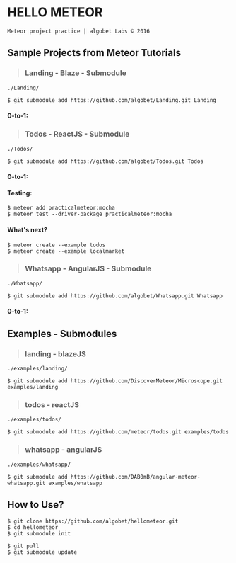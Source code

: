 # HELLO METEOR
`Meteor project practice | algobet Labs © 2016`

## Sample Projects from Meteor Tutorials
> ### Landing - Blaze - Submodule
`./Landing/`

    $ git submodule add https://github.com/algobet/Landing.git Landing

    
#### 0-to-1:


> ### Todos - ReactJS - Submodule
`./Todos/`

    $ git submodule add https://github.com/algobet/Todos.git Todos


#### 0-to-1:

    
#### Testing:
    $ meteor add practicalmeteor:mocha
    $ meteor test --driver-package practicalmeteor:mocha
    
#### What's next?
    $ meteor create --example todos
    $ meteor create --example localmarket

> ### Whatsapp - AngularJS - Submodule
`./Whatsapp/`

    $ git submodule add https://github.com/algobet/Whatsapp.git Whatsapp


#### 0-to-1:


## Examples - Submodules
> ### landing - blazeJS
`./examples/landing/`

    $ git submodule add https://github.com/DiscoverMeteor/Microscope.git examples/landing

> ### todos - reactJS
`./examples/todos/`

    $ git submodule add https://github.com/meteor/todos.git examples/todos

> ### whatsapp - angularJS
`./examples/whatsapp/`

    $ git submodule add https://github.com/DAB0mB/angular-meteor-whatsapp.git examples/whatsapp

## How to Use?
    $ git clone https://github.com/algobet/hellometeor.git
    $ cd hellometeor
    $ git submodule init
    
    $ git pull
    $ git submodule update